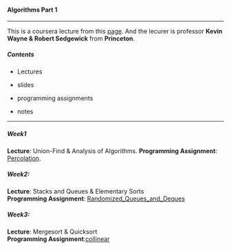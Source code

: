 #### Algorithms Part 1
---
 This is a coursera lecture from this [page](http://class.coursera.org/algs4partI-008). And the lecurer is professor **Kevin Wayne &amp; Robert Sedgewick** from **Princeton**.
 
#####  Contents
* Lectures  

* slides   

* programming assignments

* notes

---
##### Week1
**Lecture**: Union-Find &amp; Analysis of Algorithms.
**Programming Assignment**: [Percolation](./percolation).  

##### Week2:
**Lecture**: Stacks and Queues &amp;  Elementary Sorts  
**Programming Assignment**: [Randomized_Queues_and_Deques](./Random)
##### Week3:
**Lecture**: Mergesort &amp; Quicksort  
**Programming Assignment**:[collinear](./collinear)

 
 
